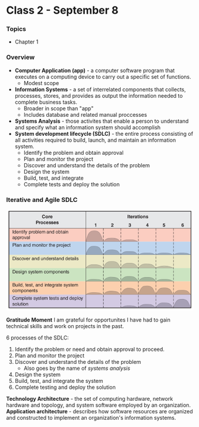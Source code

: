 # Class 2 - September 8

### Topics
* Chapter 1

### Overview
* **Computer Application (app)** - a computer software program that executes on a computing device to carry out a specific set of functions.
    - Modest scope
* **Information Systems** - a set of interrelated components that collects, processes, stores, and provides as output the information needed to complete business tasks.
    - Broader in scope than "app"
    - Includes database and related manual proccesses
* **Systems Analysis** - those activites that enable a person to understand and specify what an information system should accomplish
* **System development lifecycle (SDLC)** - the entire process consisting of all activities required to build, launch, and maintain an information system.
    - Identify the problem and obtain approval
    - Plan and monitor the project
    - Discover and understand the details of the problem
    - Design the system
    - Build, test, and integrate
    - Complete tests and deploy the solution

### Iterative and Agile SDLC
![Agile SDLC](Images/agile_sdlc.png)



**Gratitude Moment**
I am grateful for opportunites I have had to gain technical skills and work on projects in the past.



6 processes of the SDLC:
1. Identify the problem or need and obtain approval to proceed.
2. Plan and monitor the project
3. Discover and understand the details of the problem
    * Also goes by the name of _systems analysis_
4. Design the system 
5. Build, test, and integrate the system
6. Complete testing and deploy the solution


**Technology Architecture** - the set of computing hardware, network hardware and topology, and system software employed by an organization.
**Application architecture** - describes how software resources are organized and constructed to implement an organization's information systems.











